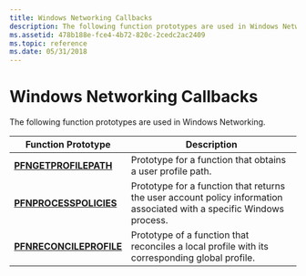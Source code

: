 ```yaml
---
title: Windows Networking Callbacks
description: The following function prototypes are used in Windows Networking.
ms.assetid: 478b188e-fce4-4b72-820c-2cedc2ac2409
ms.topic: reference
ms.date: 05/31/2018
---
```


# Windows Networking Callbacks

The following function prototypes are used in Windows Networking.



| Function Prototype                                 | Description                                                                                                           |
|----------------------------------------------------|-----------------------------------------------------------------------------------------------------------------------|
| [**PFNGETPROFILEPATH**](/previous-versions/windows/desktop/legacy/aa385358(v=vs.85))     | Prototype for a function that obtains a user profile path.                                                            |
| [**PFNPROCESSPOLICIES**](/previous-versions/windows/desktop/legacy/aa385360(v=vs.85))   | Prototype for a function that returns the user account policy information associated with a specific Windows process. |
| [**PFNRECONCILEPROFILE**](/previous-versions/windows/desktop/legacy/aa385364(v=vs.85)) | Prototype of a function that reconciles a local profile with its corresponding global profile.                        |



 

 

 
